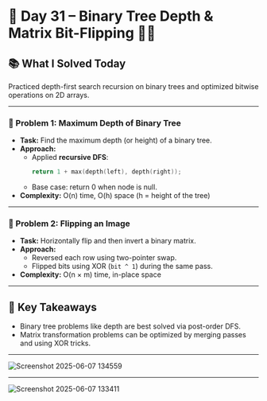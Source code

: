 # 🚀 Day 31 – Binary Tree Depth & Matrix Bit-Flipping 🌲🧩

## 📚 What I Solved Today

Practiced depth-first search recursion on binary trees and optimized bitwise operations on 2D arrays.

---

### 🧠 Problem 1: Maximum Depth of Binary Tree
- **Task:** Find the maximum depth (or height) of a binary tree.
- **Approach:**  
  - Applied **recursive DFS**:  
    ```cpp
    return 1 + max(depth(left), depth(right));
    ```
  - Base case: return 0 when node is null.
- **Complexity:** O(n) time, O(h) space (h = height of the tree)

---

### 🧠 Problem 2: Flipping an Image
- **Task:** Horizontally flip and then invert a binary matrix.
- **Approach:**  
  - Reversed each row using two-pointer swap.  
  - Flipped bits using XOR (`bit ^ 1`) during the same pass.  
- **Complexity:** O(n × m) time, in-place space

---

## 🧠 Key Takeaways

- Binary tree problems like depth are best solved via post-order DFS.  
- Matrix transformation problems can be optimized by merging passes and using XOR tricks.

---
![Screenshot 2025-06-07 134559](https://github.com/user-attachments/assets/573d3577-2b86-4ec9-847b-b2b88e2788a6)

---
![Screenshot 2025-06-07 133411](https://github.com/user-attachments/assets/b6119d56-9b02-4aad-8840-4356b10b92ab)
